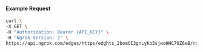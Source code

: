 <!-- Code generated for API Clients. DO NOT EDIT. -->

#### Example Request

```bash
curl \
-X GET \
-H "Authorization: Bearer {API_KEY}" \
-H "Ngrok-Version: 2" \
https://api.ngrok.com/edges/https/edghts_2bomOI3gnLyKo3sjwoHHC7UZ6eB/routes/edghtsrt_2bomOEmi8AZ0t2t9lHW9LI2TKNx/oauth
```
